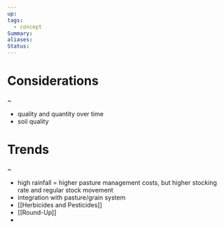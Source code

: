 ```yaml
---
up: 
tags:
  - concept
Summary: 
aliases: 
Status:
---
```

# Considerations
~
- quality and quantity over time
- soil quality

# Trends
~
- high rainfall = higher pasture management costs, but higher stocking rate and regular stock movement
- integration with pasture/grain system 
- [[Herbicides and Pesticides]]
- [[Round-Up]]
- 

